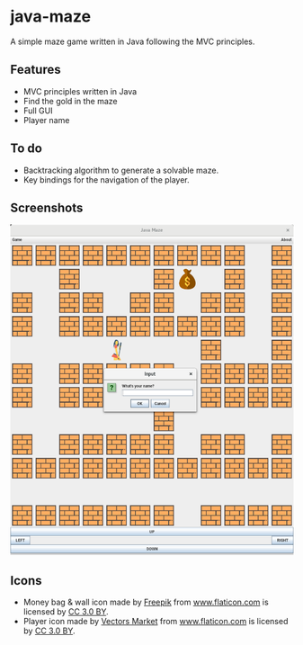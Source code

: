 # java-maze
A simple maze game written in Java following the MVC principles.

## Features
- MVC principles written in Java
- Find the gold in the maze
- Full GUI
- Player name

## To do
- Backtracking algorithm to generate a solvable maze.
- Key bindings for the navigation of the player.

## Screenshots
![screenshot1](/docs/java-maze.png)

## Icons
- <div>Money bag & wall icon made by <a href="http://www.freepik.com" title="Freepik">Freepik</a> from <a href="https://www.flaticon.com/" title="Flaticon">www.flaticon.com</a> is licensed by <a href="http://creativecommons.org/licenses/by/3.0/" title="Creative Commons BY 3.0" target="_blank">CC 3.0 BY</a>.</div>
- <div>Player icon made by <a href="https://www.flaticon.com/authors/vectors-market" title="Vectors Market">Vectors Market</a> from <a href="https://www.flaticon.com/" title="Flaticon">www.flaticon.com</a> is licensed by <a href="http://creativecommons.org/licenses/by/3.0/" title="Creative Commons BY 3.0" target="_blank">CC 3.0 BY</a>.</div>
